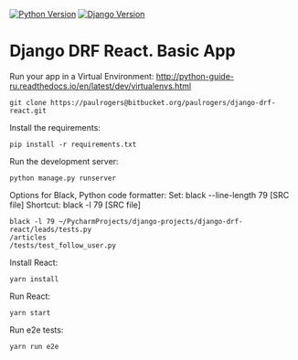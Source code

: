 [![Python Version](https://img.shields.io/badge/python-3.8-brightgreen.svg)](https://python.org)
[![Django Version](https://img.shields.io/badge/django-3.0.6-brightgreen.svg)](https://djangoproject.com)

# Django DRF React. Basic App

Run your app in a Virtual Environment: http://python-guide-ru.readthedocs.io/en/latest/dev/virtualenvs.html

```
git clone https://paulrogers@bitbucket.org/paulrogers/django-drf-react.git
```

Install the requirements:

```
pip install -r requirements.txt
```

Run the development server:

```
python manage.py runserver
```

Options for Black, Python code formatter:
Set: black --line-length 79 [SRC file]
Shortcut: black -l 79 [SRC file]

```
black -l 79 ~/PycharmProjects/django-projects/django-drf-react/leads/tests.py
/articles
/tests/test_follow_user.py
```

Install React:

```
yarn install
```

Run React:

```
yarn start
```

Run e2e tests:

```
yarn run e2e
```